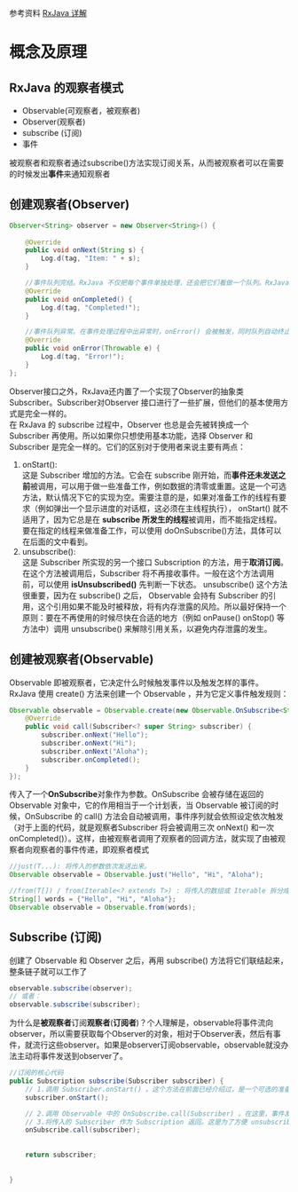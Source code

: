 参考资料
[RxJava 详解](https://gank.io/post/560e15be2dca930e00da1083)
# 概念及原理
## RxJava 的观察者模式

- Observable(可观察者，被观察者)
- Observer(观察者)
- subscribe (订阅)
- 事件

被观察者和观察者通过subscribe()方法实现订阅关系，从而被观察者可以在需要的时候发出**事件**来通知观察者

## 创建观察者(Observer)

```java 
Observer<String> observer = new Observer<String>() {
    
    @Override
    public void onNext(String s) {
        Log.d(tag, "Item: " + s);
    }

    //事件队列完结。RxJava 不仅把每个事件单独处理，还会把它们看做一个队列。RxJava 规定，当不会再有新的 onNext() 发出时，需要触发 onCompleted() 方法作为标志。
    @Override
    public void onCompleted() {
        Log.d(tag, "Completed!");
    }

    //事件队列异常。在事件处理过程中出异常时，onError() 会被触发，同时队列自动终止，不允许再有事件发出。
    @Override
    public void onError(Throwable e) {
        Log.d(tag, "Error!");
    }
};
```
Observer接口之外，RxJava还内置了一个实现了Observer的抽象类Subscriber。Subscriber对Observer 接口进行了一些扩展，但他们的基本使用方式是完全一样的。
<br>在 RxJava 的 subscribe 过程中，Observer 也总是会先被转换成一个 Subscriber 再使用。所以如果你只想使用基本功能，选择 Observer 和 Subscriber 是完全一样的。它们的区别对于使用者来说主要有两点：
1. onStart(): 
<br>这是 Subscriber 增加的方法。它会在 subscribe 刚开始，而**事件还未发送之前**被调用，可以用于做一些准备工作，例如数据的清零或重置。这是一个可选方法，默认情况下它的实现为空。需要注意的是，如果对准备工作的线程有要求（例如弹出一个显示进度的对话框，这必须在主线程执行）， onStart() 就不适用了，因为它总是在 **subscribe 所发生的线程**被调用，而不能指定线程。要在指定的线程来做准备工作，可以使用 doOnSubscribe()方法，具体可以在后面的文中看到。
2. unsubscribe(): 
<br>这是 Subscriber 所实现的另一个接口 Subscription 的方法，用于**取消订阅**。在这个方法被调用后，Subscriber 将不再接收事件。一般在这个方法调用前，可以使用 **isUnsubscribed()** 先判断一下状态。 unsubscribe() 这个方法很重要，因为在 subscribe() 之后， Observable 会持有 Subscriber 的引用，这个引用如果不能及时被释放，将有内存泄露的风险。所以最好保持一个原则：要在不再使用的时候尽快在合适的地方（例如 onPause() onStop() 等方法中）调用 unsubscribe() 来解除引用关系，以避免内存泄露的发生。

## 创建被观察者(Observable)
Observable 即被观察者，它决定什么时候触发事件以及触发怎样的事件。 RxJava 使用 create() 方法来创建一个 Observable ，并为它定义事件触发规则：
```java
Observable observable = Observable.create(new Observable.OnSubscribe<String>() {
    @Override
    public void call(Subscriber<? super String> subscriber) {
        subscriber.onNext("Hello");
        subscriber.onNext("Hi");
        subscriber.onNext("Aloha");
        subscriber.onCompleted();
    }
});
```
传入了一个**OnSubscribe**对象作为参数。OnSubscribe 会被存储在返回的 Observable 对象中，它的作用相当于一个计划表，当 Observable 被订阅的时候，OnSubscribe 的 call() 方法会自动被调用，事件序列就会依照设定依次触发（对于上面的代码，就是观察者Subscriber 将会被调用三次 onNext() 和一次 onCompleted()）。这样，由被观察者调用了观察者的回调方法，就实现了由被观察者向观察者的事件传递，即观察者模式
```java
//just(T...): 将传入的参数依次发送出来。
Observable observable = Observable.just("Hello", "Hi", "Aloha");

//from(T[]) / from(Iterable<? extends T>) : 将传入的数组或 Iterable 拆分成具体对象后，依次发送出来
String[] words = {"Hello", "Hi", "Aloha"};
Observable observable = Observable.from(words);
```
## Subscribe (订阅)
创建了 Observable 和 Observer 之后，再用 subscribe() 方法将它们联结起来，整条链子就可以工作了
```java
observable.subscribe(observer);
// 或者：
observable.subscribe(subscriber);
```
为什么是**被观察者**订阅**观察者**(**订阅者**)？个人理解是，observable将事件流向observer，所以需要获取每个Observer的对象，相对于Observer表，然后有事件，就流行这些observer。如果是observer订阅observable，observable就没办法主动将事件发送到observer了。

```java
//订阅的核心代码
public Subscription subscribe(Subscriber subscriber) {
    // 1.调用 Subscriber.onStart() 。这个方法在前面已经介绍过，是一个可选的准备方法。
    subscriber.onStart();

    // 2.调用 Observable 中的 OnSubscribe.call(Subscriber) 。在这里，事件发送的逻辑开始运行。从这也可以看出，在 RxJava 中， Observable 并不是在创建的时候就立即开始发送事件，而是在它被订阅的时候，即当 subscribe() 方法执行的时候。
    // 3.将传入的 Subscriber 作为 Subscription 返回。这是为了方便 unsubscribe().
    onSubscribe.call(subscriber);
    
    
    return subscriber;
    
  
}
```
